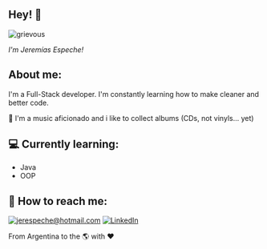 <h2>Hey! 👋</h2>

![grievous](https://media.giphy.com/media/Nx0rz3jtxtEre/giphy.gif)

<!-- [![Visitor](https://visitor-badge.laobi.icu/badge?page_id=jerespeche.jerespeche)](https://github.com/jerespeche) [![GitHub followers](https://img.shields.io/github/followers/jerespeche.svg?style=social&label=Follow)](https://github.com/jerespeche?tab=followers) -->


_I'm Jeremías Espeche!_

<h2>About me:</h2>

I'm a Full-Stack developer. I'm constantly learning how to make cleaner and better code.

🎹 I'm a music aficionado and i like to collect albums (CDs, not vinyls... yet)

<h2>💻 Currently learning:</h2>

- Java
- OOP

<h2>📩 How to reach me:</h2>

<a href="mailto:jerespeche@hotmail.com">![jerespeche@hotmail.com](https://img.shields.io/badge/email-D14836?style=for-the-badge&logo=gmail&logoColor=white)</a> <a href="https://www.linkedin.com/in/jerespeche/">![LinkedIn](https://img.shields.io/badge/LinkedIn-0077B5?style=for-the-badge&logo=linkedin&logoColor=white)</a>

From Argentina to the 🌎 with ❤️
